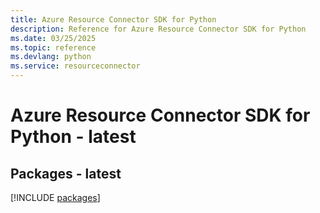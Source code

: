 ```yaml
---
title: Azure Resource Connector SDK for Python
description: Reference for Azure Resource Connector SDK for Python
ms.date: 03/25/2025
ms.topic: reference
ms.devlang: python
ms.service: resourceconnector
---
```

# Azure Resource Connector SDK for Python - latest
## Packages - latest
[!INCLUDE [packages](resource-connector-index.md)]